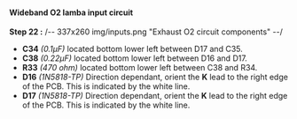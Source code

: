 #### Wideband O2 lamba input circuit
**Step 22 :**
/-- 337x260 img/inputs.png "Exhaust O2 circuit components" --/

- **C34**	*(0.1µF)* located bottom lower left between D17 and C35.
- **C38**	*(0.22µF)* located bottom lower left between D16 and D17. 
- **R33**	*(470 ohm)* located bottom lower left between C38 and R34.
- **D16**	*(1N5818-TP)* Direction dependant, orient the **K** lead to the right edge of the PCB.  This is indicated by the white line.
- **D17**	*(1N5818-TP)* Direction dependant, orient the **K** lead to the right edge of the PCB.  This is indicated by the white line.

